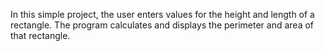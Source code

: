 In this simple project, the user enters values for the height and length of a rectangle. The program calculates and displays the perimeter and area of that rectangle.
